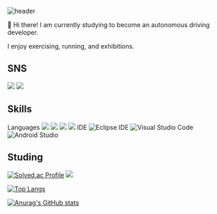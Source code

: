 ![header](https://capsule-render.vercel.app/api?type=waving&color=auto&height=200&section=header&text=KimSungAh&fontSize=50)

👋 Hi there! I am currently studying to become an autonomous driving developer.

I enjoy exercising, running, and exhibitions.

<!--
**kim-sungah/kim-sungah** is a ✨ _special_ ✨ repository because its `README.md` (this file) appears on your GitHub profile.

Here are some ideas to get you started:

- 🔭 I’m currently working on ...
- 🌱 I’m currently learning ...
- 👯 I’m looking to collaborate on ...
- 🤔 I’m looking for help with ...
- 💬 Ask me about ...
- 📫 How to reach me: ...
- 😄 Pronouns: ...
- ⚡ Fun fact: ...
-->

## SNS
<img src="https://img.shields.io/badge/ksa001@ha.ac.kr-EA4335?style=flat-square&logo=Gmail&logoColor=white"/></a>
<img src="https://img.shields.io/badge/ksa_exhibition-FF0069?style=flat-square&logo=Instagram&logoColor=white"/></a>

## Skills
Languages
<img src="https://img.shields.io/badge/C-A8B9CC?style=flat-square&logo=C&logoColor=white"/>
<img src="https://img.shields.io/badge/Java-007396.svg?&style=flat-square&logo=Java&logoColor=white"/>
<img src="https://img.shields.io/badge/Python-3776AB?style=flat-square&logo=Python&logoColor=white"/>
<img src="https://img.shields.io/badge/scikit-learn-F7931E?style=flat-square&logo=scikit-learn&logoColor=white"/>
IDE
![Eclipse IDE](https://img.shields.io/badge/Eclipse%20IDE-2C2255.svg?&style=for-the-badge&logo=Eclipse%20IDE&logoColor=white)
![Visual Studio Code](https://img.shields.io/badge/Visual%20Studio%20Code-007ACC.svg?&style=for-the-badge&logo=Visual%20Studio%20Code&logoColor=white)
![Android Studio](https://img.shields.io/badge/Android%20Studio-3DDC84.svg?&style=for-the-badge&logo=Android%20Studio&logoColor=white)

## Studing
[![Solved.ac
Profile](http://mazassumnida.wtf/api/v2/generate_badge?boj=ksa001)](https://solved.ac/ksa001/)
<img src="http://mazandi.herokuapp.com/api?handle=ksa001&theme=warm"/>

[![Top Langs](https://github-readme-stats.vercel.app/api/top-langs/?username=kim-sungah)](https://github.com/kim-sungah/github-readme-stats)

[![Anurag's GitHub stats](https://github-readme-stats.vercel.app/api?username=kim-sungah)](https://github.com/kim-sungah/github-readme-stats)
